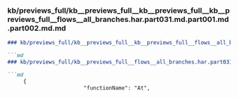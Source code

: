 ### kb/previews_full/kb__previews_full__kb__previews_full__kb__previews_full__flows__all_branches.har.part031.md.part001.md.part002.md.md

```md
### kb/previews_full/kb__previews_full__kb__previews_full__flows__all_branches.har.part031.md.part001.md.part002.md

```md
### kb/previews_full/kb__previews_full__flows__all_branches.har.part031.md.part001.md (part 002)

```md
     {
                        "functionName": "At",
                     
```

```

```

```
